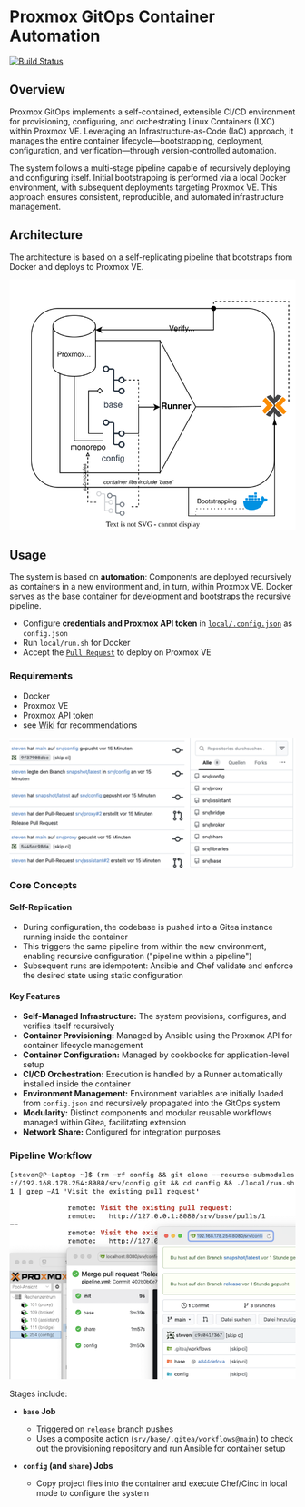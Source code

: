 # Proxmox GitOps Container Automation
[![Build Status](https://github.com/stevius10/Proxmox-GitOps/actions/workflows/build.yml/badge.svg?branch=main)](https://github.com/stevius10/Proxmox-GitOps/actions/workflows/build.yml)

## Overview

Proxmox GitOps implements a self-contained, extensible CI/CD environment for provisioning, configuring, and orchestrating Linux Containers (LXC) within Proxmox VE. Leveraging an Infrastructure-as-Code (IaC) approach, it manages the entire container lifecycle—bootstrapping, deployment, configuration, and verification—through version-controlled automation.

The system follows a multi-stage pipeline capable of recursively deploying and configuring itself. Initial bootstrapping is performed via a local Docker environment, with subsequent deployments targeting Proxmox VE. This approach ensures consistent, reproducible, and automated infrastructure management.

## Architecture

The architecture is based on a self-replicating pipeline that bootstraps from Docker and deploys to Proxmox VE.

<p align="center">
  <img src="./docs/concept.svg" alt="Concept"/>
</p>

## Usage

The system is based on **automation**: Components are deployed recursively as containers in a new environment and, in turn, within Proxmox VE. Docker serves as the base container for development and bootstraps the recursive pipeline.

- Configure **credentials and Proxmox API token** in [`local/.config.json`](local/.config.json) as `config.json`
- Run `local/run.sh` for Docker
- Accept the [`Pull Request`](http://localhost:8080/srv/proxmoxgitops/pulls/1) to deploy on Proxmox VE

### Requirements

- Docker
- Proxmox VE
- Proxmox API token
- see [Wiki](https://github.com/stevius10/Proxmox-GitOps/wiki) for recommendations 

<img src="docs/repositories.png" alt="Repositories" align="right" style="margin-left: 20px; margin-bottom: 20px;" />


### Core Concepts

#### Self-Replication
- During configuration, the codebase is pushed into a Gitea instance running inside the container
- This triggers the same pipeline from within the new environment, enabling recursive configuration ("pipeline within a pipeline")
- Subsequent runs are idempotent: Ansible and Chef validate and enforce the desired state using static configuration

#### Key Features

- **Self-Managed Infrastructure:** The system provisions, configures, and verifies itself recursively
- **Container Provisioning:** Managed by Ansible using the Proxmox API for container lifecycle management
- **Container Configuration:** Managed by cookbooks for application-level setup
- **CI/CD Orchestration:** Execution is handled by a Runner automatically installed inside the container
- **Environment Management:** Environment variables are initially loaded from `config.json` and recursively propagated into the GitOps system
- **Modularity:** Distinct components and modular reusable workflows managed within Gitea, facilitating extension
- **Network Share:** Configured for integration purposes

### Pipeline Workflow

<p align="center">
  <img src="./docs/recursion.png" alt="Pipeline"/>
</p>

Stages include:

- **`base` Job**
  - Triggered on `release` branch pushes
  - Uses a composite action (`srv/base/.gitea/workflows@main`) to check out the provisioning repository and run Ansible for container setup

- **`config` (and `share`) Jobs**
  - Copy project files into the container and execute Chef/Cinc in local mode to configure the system